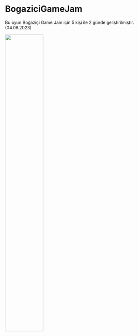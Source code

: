 # BogaziciGameJam 

Bu oyun Boğaziçi Game Jam için 5 kişi ile 2 günde geliştirilmiştir.
(04.06.2023)

[<img src="https://i.imgur.com/YriqiAt.png" width="50%">](https://youtu.be/NLsqCFwZKBY "Now in Android: 55")
